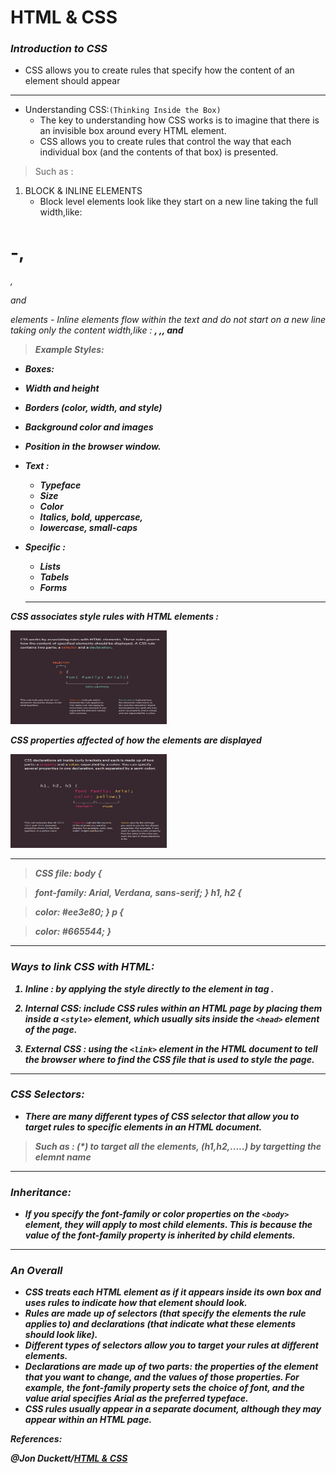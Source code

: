 # **HTML & CSS**


### ***Introduction to CSS***

- CSS allows you to create rules that specify how the content of an element should appear

---------------------

- Understanding CSS:`(Thinking Inside the Box)`
    - The key to understanding how CSS works is to imagine that there is an invisible box around every HTML element.
    - CSS allows you to create rules that control the way that each individual box (and the contents of that box) is presented.

>Such as :

1. BLOCK & INLINE ELEMENTS
   - Block level elements look like they start on a new line taking the full width,like:
<h1>-,<h6>, <p> and <div> elements
   - Inline elements flow within the text and do not start on a new line taking only the content width,like :
 <b>, <i>,<img>, <em> and <span>

>Example Styles:
  - Boxes:
  - Width and height
  - Borders (color, width, and style)
  - Background color and images
   - Position in the browser window.
- Text :
  - Typeface
  - Size
  - Color
  - Italics, bold, uppercase,
  - lowercase, small-caps
- Specific :
   - Lists
   - Tabels
   - Forms

   -------------------

**CSS associates style rules with HTML elements :**


<img src="images/read7(1).PNG" width="250" height="150" />




**CSS properties affected of how the elements are displayed**



<img src="images/read7(2).PNG" width="250" height="150" />


-----------------------

>CSS file:
body {

>font-family: Arial, Verdana, sans-serif;
}
h1, h2 {

>color: #ee3e80;
}
p {

>color: #665544;
}

----------------------------------------------------------

### ***Ways to link CSS with HTML:***

1. Inline : by applying the style directly to the element in tag .


2. Internal CSS: include CSS rules within an HTML page by placing them inside a `<style>` element, which usually sits inside the `<head>` element of the page. 


3. External CSS : using the `<link>` element in the HTML document to tell the browser where to find the CSS file that is used to style the page. 

-----------------------------------------------------------

### ***CSS Selectors:***
- There are many different types of CSS selector that allow you to target rules to specific elements in an HTML document. 
>Such as : (*) to target all the elements, (h1,h2,.....) by targetting the elemnt name 

----------------------------------------------------------

### ***Inheritance:***
- If you specify the font-family or color properties on the `<body>` element, they will apply to most child elements. This is because the value of the font-family property is inherited by child elements.

----------------------------------------------------------
### ***An Overall***
- CSS treats each HTML element as if it appears inside its own box and uses rules to indicate how that element should look.
- Rules are made up of selectors (that specify the elements the rule applies to) and declarations (that indicate what these elements should look like).
- Different types of selectors allow you to target your rules at different elements.
- Declarations are made up of two parts: the properties of the element that you want to change, and the values of those properties. For example, the font-family property sets the choice of font, and the value arial specifies Arial as the preferred typeface.
- CSS rules usually appear in a separate document, although they may appear within an HTML page.



**References:**

@Jon Duckett/[HTML & CSS
](file:///D:/ltuc/code%20102/HTML%20CSS.pdf)